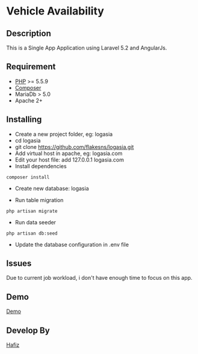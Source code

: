# Vehicle Availability

## Description
This is a Single App Application using Laravel 5.2 and AngularJs.

## Requirement
* [PHP](http://php.net/supported-versions.php) >= 5.5.9
* [Composer](https://getcomposer.org/)
* MariaDb > 5.0
* Apache 2+

## Installing
- Create a new project folder, eg: logasia
- cd logasia
- git clone https://github.com/flakesns/logasia.git
- Add virtual host in apache, eg: logasia.com
- Edit your host file: add 127.0.0.1 logasia.com
- Install dependencies
```
composer install
```

- Create new database: logasia

- Run table migration
```
php artisan migrate
```

- Run data seeder

```
php artisan db:seed
```

- Update the database configuration in .env file


## Issues
Due to current job workload, i don't have enough time to focus on this app.

## Demo
[Demo](https://logistic8.herokuapp.com/)

## Develop By
[Hafiz](http://hafiznor.wordpress.com)




